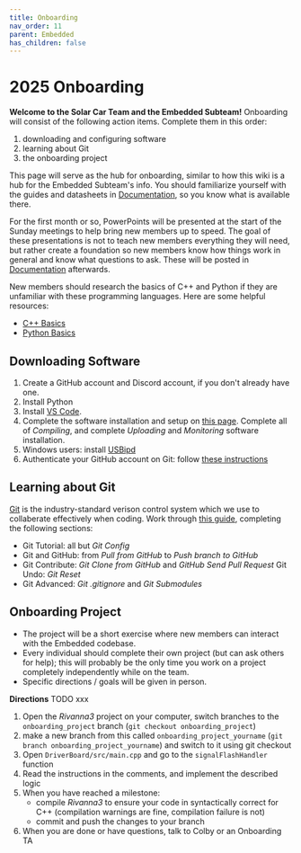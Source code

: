 ```yaml
---
title: Onboarding
nav_order: 11
parent: Embedded
has_children: false
---
```

# 2025 Onboarding

**Welcome to the Solar Car Team and the Embedded Subteam!** Onboarding will consist of the following action items. Complete them in this order: 
1. downloading and configuring software
2. learning about Git
3. the onboarding project

This page will serve as the hub for onboarding, similar to how this wiki is a hub for the Embedded Subteam's info. You should familiarize yourself with the guides and datasheets in [Documentation](https://solarcaratuva.github.io/Embedded/documentation.html), so you know what is available there. 

For the first month or so, PowerPoints will be presented at the start of the Sunday meetings to help bring new members up to speed. The goal of these presentations is not to teach new members everything they will need, but rather create a foundation so new members know how things work in general and know what questions to ask. These will be posted in [Documentation](https://solarcaratuva.github.io/Embedded/documentation.html) afterwards. 

New members should research the basics of C++ and Python if they are unfamiliar with these programming languages. Here are some helpful resources:
- [C++ Basics](https://www.w3schools.com/cpp/default.asp)
- [Python Basics](https://www.w3schools.com/python/)

## Downloading Software

1. Create a GitHub account and Discord account, if you don't already have one.
2. Install Python
3. Install [VS Code](https://code.visualstudio.com/download).
4. Complete the software installation and setup on [this page](https://solarcaratuva.github.io/Embedded/riv3_compile_upload.html). Complete all of *Compiling*, and complete *Uploading* and *Monitoring* software installation. 
5. Windows users: install [USBipd](https://learn.microsoft.com/en-us/windows/wsl/connect-usb)
6. Authenticate your GitHub account on Git: follow [these instructions](https://docs.github.com/en/get-started/git-basics/caching-your-github-credentials-in-git#github-cli)

## Learning about Git

[Git](https://en.wikipedia.org/wiki/Git) is the industry-standard verison control system which we use to collaberate effectively when coding. Work through [this guide](https://www.w3schools.com/git/default.asp?remote=github), completing the following sections:
- Git Tutorial: all but *Git Config*
- Git and GitHub: from *Pull from GitHub* to *Push branch to GitHub*
- Git Contribute: *Git Clone from GitHub* and *GitHub Send Pull Request*
Git Undo: *Git Reset*
- Git Advanced: *Git .gitignore* and *Git Submodules*


## Onboarding Project

- The project will be a short exercise where new members can interact with the Embedded codebase.
- Every individual should complete their own project (but can ask others for help); this will probably be the only time you work on a project completely independently while on the team.
- Specific directions / goals will be given in person. 

**Directions** TODO xxx
1. Open the *Rivanna3* project on your computer, switch branches to the `onboarding_project` branch (`git checkout onboarding_project`)
2. make a new branch from this called `onboarding_project_yourname` (`git branch onboarding_project_yourname`) and switch to it using git checkout
3. Open `DriverBoard/src/main.cpp` and go to the `signalFlashHandler` function
4. Read the instructions in the comments, and implement the described logic
5. When you have reached a milestone:
    - compile *Rivanna3* to ensure your code in syntactically correct for C++ (compilation warnings are fine, compilation failure is not)
    - commit and push the changes to your branch
6. When you are done or have questions, talk to Colby or an Onboarding TA
